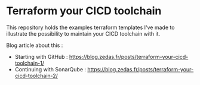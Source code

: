 # Terraform your CICD toolchain

This repository holds the examples terraform templates I've made to illustrate the possibility to maintain your CICD toolchain with it.

Blog article about this :
- Starting with GitHub : https://blog.zedas.fr/posts/terraform-your-cicd-toolchain-1/
- Continuing with SonarQube : https://blog.zedas.fr/posts/terraform-your-cicd-toolchain-2/

